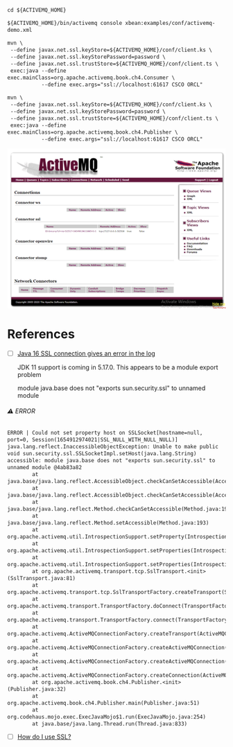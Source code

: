 

```
cd ${ACTIVEMQ_HOME}
```

```
${ACTIVEMQ_HOME}/bin/activemq console xbean:examples/conf/activemq-demo.xml 
```


```
mvn \
 --define javax.net.ssl.keyStore=${ACTIVEMQ_HOME}/conf/client.ks \
 --define javax.net.ssl.keyStorePassword=password \
 --define javax.net.ssl.trustStore=${ACTIVEMQ_HOME}/conf/client.ts \
 exec:java --define exec.mainClass=org.apache.activemq.book.ch4.Consumer \
           --define exec.args="ssl://localhost:61617 CSCO ORCL"
```

```
mvn \
 --define javax.net.ssl.keyStore=${ACTIVEMQ_HOME}/conf/client.ks \
 --define javax.net.ssl.keyStorePassword=password \
 --define javax.net.ssl.trustStore=${ACTIVEMQ_HOME}/conf/client.ts \
 exec:java --define exec.mainClass=org.apache.activemq.book.ch4.Publisher \
           --define exec.args="ssl://localhost:61617 CSCO ORCL"
```


<img src="../../../../../../../../../images/ssl-connector.png" width=863  ></img>


# References

- [ ] [Java 16 SSL connection gives an error in the log](https://issues.apache.org/jira/browse/AMQ-8275?page=com.atlassian.jira.plugin.system.issuetabpanels%3Aall-tabpanel)

  JDK 11 support is coming in 5.17.0. This appears to be a module export problem

  module java.base does not "exports sun.security.ssl" to unnamed module

###### :warning: ERROR

```
ERROR | Could not set property host on SSLSocket[hostname=null, port=0, Session(1654912974021|SSL_NULL_WITH_NULL_NULL)]
java.lang.reflect.InaccessibleObjectException: Unable to make public void sun.security.ssl.SSLSocketImpl.setHost(java.lang.String) accessible: module java.base does not "exports sun.security.ssl" to unnamed module @4ab83a82
        at java.base/java.lang.reflect.AccessibleObject.checkCanSetAccessible(AccessibleObject.java:354)
        at java.base/java.lang.reflect.AccessibleObject.checkCanSetAccessible(AccessibleObject.java:297)
        at java.base/java.lang.reflect.Method.checkCanSetAccessible(Method.java:199)
        at java.base/java.lang.reflect.Method.setAccessible(Method.java:193)
        at org.apache.activemq.util.IntrospectionSupport.setProperty(IntrospectionSupport.java:179)
        at org.apache.activemq.util.IntrospectionSupport.setProperties(IntrospectionSupport.java:155)
        at org.apache.activemq.util.IntrospectionSupport.setProperties(IntrospectionSupport.java:140)
        at org.apache.activemq.transport.tcp.SslTransport.<init>(SslTransport.java:81)
        at org.apache.activemq.transport.tcp.SslTransportFactory.createTransport(SslTransportFactory.java:122)
        at org.apache.activemq.transport.TransportFactory.doConnect(TransportFactory.java:120)
        at org.apache.activemq.transport.TransportFactory.connect(TransportFactory.java:65)
        at org.apache.activemq.ActiveMQConnectionFactory.createTransport(ActiveMQConnectionFactory.java:331)
        at org.apache.activemq.ActiveMQConnectionFactory.createActiveMQConnection(ActiveMQConnectionFactory.java:346)
        at org.apache.activemq.ActiveMQConnectionFactory.createActiveMQConnection(ActiveMQConnectionFactory.java:304)
        at org.apache.activemq.ActiveMQConnectionFactory.createConnection(ActiveMQConnectionFactory.java:244)
        at org.apache.activemq.book.ch4.Publisher.<init>(Publisher.java:32)
        at org.apache.activemq.book.ch4.Publisher.main(Publisher.java:51)
        at org.codehaus.mojo.exec.ExecJavaMojo$1.run(ExecJavaMojo.java:254)
        at java.base/java.lang.Thread.run(Thread.java:833)
```


- [ ] [How do I use SSL?](https://activemq.apache.org/how-do-i-use-ssl)
